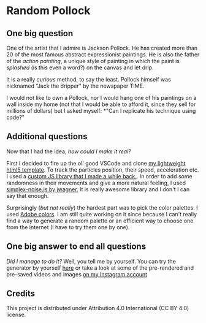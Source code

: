 # Random Pollock

## One big question

One of the artist that I admire is Jackson Pollock. He has created more than 20 of the most famous abstract expressionist paintings. He is also the father of the *action painting*, a unique style of painting in which the paint is *splashed* (is this even a word?) on the canvas and let drip.

It is a really *curious* method, to say the least. Pollock himself was nicknamed "Jack the dripper" by the newspaper TIME.

I would not like to own a Pollock, nor I would hang one of his paintings on a wall inside my home (not that I would be able to afford it, since they sell for millions of dollars) but I asked myself: *"Can I replicate his technique using code?"

## Additional questions

Now that I had the idea, *how could I make it real?*

First I decided to fire up the ol' good VSCode and clone [my lightweight html5 template](https://github.com/lorossi/empty-html5-canvas-project). To track the particles position, their speed, acceleration etc. I used a [custom JS library that I made a while back.](https://github.com/lorossi/js-vectors). In order to add some randomness in their movements and give a more natural feeling, I used [simplex-noise.js by jwagner.](https://github.com/jwagner/simplex-noise.js/) It is really awesome library and I don't I can say that enough.

Surprisingly (*but not really*) the hardest part was to pick the color palettes. I used [Adobe colors](https://color.adobe.com/explore). I am still quite working on it since because I can't really find a way to generate a random palette or an efficient way to choose one from the internet (I have to try them one by one).

## One big answer to end all questions

*Did I manage to do it?* Well, you tell me by yourself. You can try the generator by yourself [here]() or take a look at some of the pre-rendered and pre-saved videos and images [on my Instagram account]()

## Credits

This project is distributed under Attribution 4.0 International (CC BY 4.0) license.
